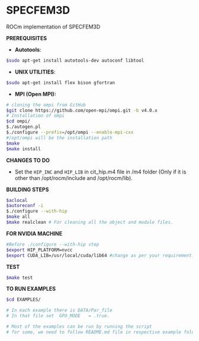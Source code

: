 # SPECFEM3D
ROCm implementation of SPECFEM3D

**PREREQUISITES**
- **Autotools**:
```bash
$sudo apt-get install autotools-dev autoconf libtool
```
- **UNIX UTILITIES**:
```bash
$sudo apt-get install flex bison gfortran
```
- **MPI **(Open MPI)**:**
```bash
# cloning the ompi from GitHub
$git clone https://github.com/open-mpi/ompi.git -b v4.0.x
# Installation of ompi
$cd ompi/
$./autogen.pl
$./configure --prefix=/opt/ompi --enable-mpi-cxx
#/opt/ompi will be the installation path
$make
$make install
```
  
**CHANGES TO DO**
- Set the `HIP_INC` and `HIP_LIB` in cit_hip.m4 file in /m4 folder 
(Only if it is other than /opt/rocm/include and /opt/rocm/lib).

**BUILDING STEPS**
```bash
$aclocal 
$autoreconf -i
$./configure --with-hip
$make all
$make realclean # For cleaning all the object and module files.
```

**FOR NVIDIA MACHINE**
```bash
#Before ./configure --with-hip step
$export HIP_PLATFORM=nvcc
$export CUDA_LIB=/usr/local/cuda/lib64 #change as per your requirement.
```

**TEST**
```bash
$make test
```

**TO RUN EXAMPLES**
```bash
$cd EXAMPLES/ 

# In each example there is DATA/Par_file
# In that file set  GPU_MODE   = .true.

# Most of the examples can be run by running the script
# for some, we need to follow README.md file in respective example folder.
```
